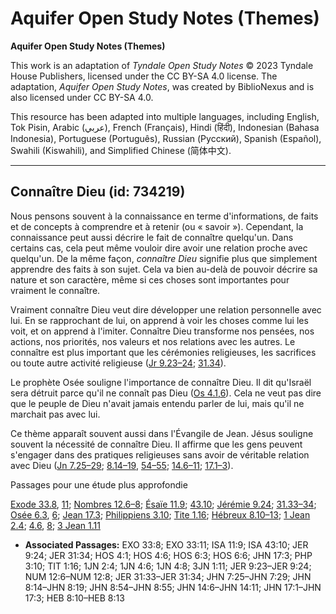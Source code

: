 # Aquifer Open Study Notes (Themes)

**Aquifer Open Study Notes (Themes)**

This work is an adaptation of *Tyndale Open Study Notes* © 2023 Tyndale House Publishers, licensed under the CC BY\-SA 4\.0 license. The adaptation, *Aquifer Open Study Notes*, was created by BiblioNexus and is also licensed under CC BY\-SA 4\.0\.

This resource has been adapted into multiple languages, including English, Tok Pisin, Arabic (عربي), French (Français), Hindi (हिंदी), Indonesian (Bahasa Indonesia), Portuguese (Português), Russian (Русский), Spanish (Español), Swahili (Kiswahili), and Simplified Chinese (简体中文).



--------------------------------

## Connaître Dieu (id: 734219)

Nous pensons souvent à la connaissance en terme d'informations, de faits et de concepts à comprendre et à retenir (ou « savoir »). Cependant, la connaissance peut aussi décrire le fait de connaître quelqu'un. Dans certains cas, cela peut même vouloir dire avoir une relation proche avec quelqu'un. De la même façon, *connaître Dieu* signifie plus que simplement apprendre des faits à son sujet. Cela va bien au\-delà de pouvoir décrire sa nature et son caractère, même si ces choses sont importantes pour vraiment le connaître.

Vraiment connaître Dieu veut dire développer une relation personnelle avec lui. En se rapprochant de lui, on apprend à voir les choses comme lui les voit, et on apprend à l'imiter. Connaître Dieu transforme nos pensées, nos actions, nos priorités, nos valeurs et nos relations avec les autres. Le connaître est plus important que les cérémonies religieuses, les sacrifices ou toute autre activité religieuse ([Jr 9\.23–24](https://ref.ly/Jer9:23-Jer9:24); [31\.34](https://ref.ly/Jer31:34)).

Le prophète Osée souligne l'importance de connaître Dieu. Il dit qu'Israël sera détruit parce qu'il ne connaît pas Dieu ([Os 4\.1,](https://ref.ly/Hos4:1)[6](https://ref.ly/Hos4:6)). Cela ne veut pas dire que le peuple de Dieu n'avait jamais entendu parler de lui, mais qu'il ne marchait pas avec lui.

Ce thème apparaît souvent aussi dans l'Évangile de Jean. Jésus souligne souvent la nécessité de connaître Dieu. Il affirme que les gens peuvent s'engager dans des pratiques religieuses sans avoir de véritable relation avec Dieu ([Jn 7\.25–29](https://ref.ly/John7:25-John7:29); [8\.14–19](https://ref.ly/John8:14-John8:19), [54–55](https://ref.ly/John8:54-John8:55); [14\.6–11](https://ref.ly/John14:6-John14:11); [17\.1–3](https://ref.ly/John17:1-John17:3)).

Passages pour une étude plus approfondie

[Exode 33\.8](https://ref.ly/Exod33:8), [11](https://ref.ly/Exod33:11); [Nombres 12\.6–8](https://ref.ly/Num12:6-Num12:8); [Ésaïe 11\.9](https://ref.ly/Isa11:9); [43\.10](https://ref.ly/Isa43:10); [Jérémie 9\.24](https://ref.ly/Jer9:24); [31\.33–34](https://ref.ly/Jer31:33-Jer31:34); [Osée 6\.3](https://ref.ly/Hos6:3), [6](https://ref.ly/Hos6:6); [Jean 17\.3](https://ref.ly/John17:3); [Philippiens 3\.10](https://ref.ly/Phil3:10); [Tite 1\.16](https://ref.ly/Titus1:16); [Hébreux 8\.10–13](https://ref.ly/Heb8:10-Heb8:13); [1 Jean 2\.4](https://ref.ly/1John2:4); [4\.6](https://ref.ly/1John4:6), [8](https://ref.ly/1John4:8); [3 Jean 1\.11](https://ref.ly/3John1:11)

* **Associated Passages:** EXO 33:8; EXO 33:11; ISA 11:9; ISA 43:10; JER 9:24; JER 31:34; HOS 4:1; HOS 4:6; HOS 6:3; HOS 6:6; JHN 17:3; PHP 3:10; TIT 1:16; 1JN 2:4; 1JN 4:6; 1JN 4:8; 3JN 1:11; JER 9:23–JER 9:24; NUM 12:6–NUM 12:8; JER 31:33–JER 31:34; JHN 7:25–JHN 7:29; JHN 8:14–JHN 8:19; JHN 8:54–JHN 8:55; JHN 14:6–JHN 14:11; JHN 17:1–JHN 17:3; HEB 8:10–HEB 8:13

